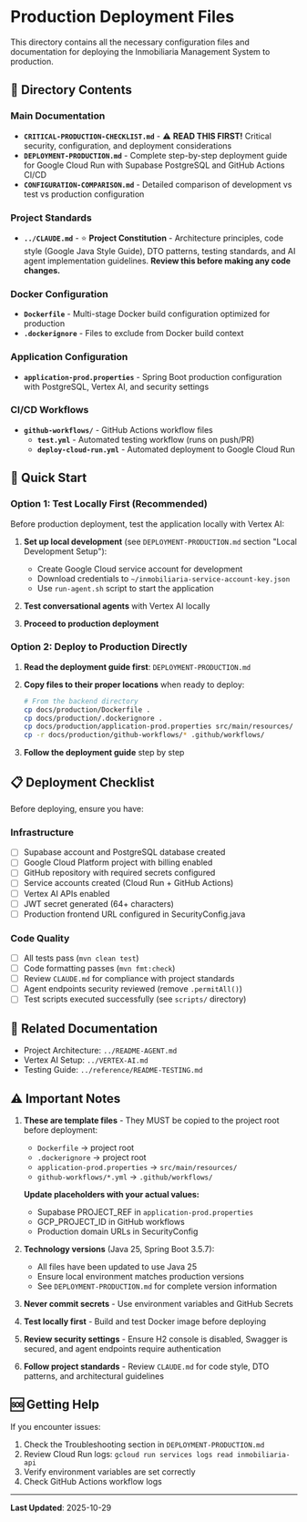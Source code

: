 # Production Deployment Files

This directory contains all the necessary configuration files and documentation for deploying the Inmobiliaria Management System to production.

## 📁 Directory Contents

### Main Documentation
- **`CRITICAL-PRODUCTION-CHECKLIST.md`** - ⚠️ **READ THIS FIRST!** Critical security, configuration, and deployment considerations
- **`DEPLOYMENT-PRODUCTION.md`** - Complete step-by-step deployment guide for Google Cloud Run with Supabase PostgreSQL and GitHub Actions CI/CD
- **`CONFIGURATION-COMPARISON.md`** - Detailed comparison of development vs test vs production configuration

### Project Standards
- **`../CLAUDE.md`** - ⭐ **Project Constitution** - Architecture principles, code style (Google Java Style Guide), DTO patterns, testing standards, and AI agent implementation guidelines. **Review this before making any code changes.**

### Docker Configuration
- **`Dockerfile`** - Multi-stage Docker build configuration optimized for production
- **`.dockerignore`** - Files to exclude from Docker build context

### Application Configuration
- **`application-prod.properties`** - Spring Boot production configuration with PostgreSQL, Vertex AI, and security settings

### CI/CD Workflows
- **`github-workflows/`** - GitHub Actions workflow files
  - **`test.yml`** - Automated testing workflow (runs on push/PR)
  - **`deploy-cloud-run.yml`** - Automated deployment to Google Cloud Run

## 🚀 Quick Start

### Option 1: Test Locally First (Recommended)

Before production deployment, test the application locally with Vertex AI:

1. **Set up local development** (see `DEPLOYMENT-PRODUCTION.md` section "Local Development Setup"):
   - Create Google Cloud service account for development
   - Download credentials to `~/inmobiliaria-service-account-key.json`
   - Use `run-agent.sh` script to start the application

2. **Test conversational agents** with Vertex AI locally

3. **Proceed to production deployment**

### Option 2: Deploy to Production Directly

1. **Read the deployment guide first**: `DEPLOYMENT-PRODUCTION.md`

2. **Copy files to their proper locations** when ready to deploy:
   ```bash
   # From the backend directory
   cp docs/production/Dockerfile .
   cp docs/production/.dockerignore .
   cp docs/production/application-prod.properties src/main/resources/
   cp -r docs/production/github-workflows/* .github/workflows/
   ```

3. **Follow the deployment guide** step by step

## 📋 Deployment Checklist

Before deploying, ensure you have:

### Infrastructure
- [ ] Supabase account and PostgreSQL database created
- [ ] Google Cloud Platform project with billing enabled
- [ ] GitHub repository with required secrets configured
- [ ] Service accounts created (Cloud Run + GitHub Actions)
- [ ] Vertex AI APIs enabled
- [ ] JWT secret generated (64+ characters)
- [ ] Production frontend URL configured in SecurityConfig.java

### Code Quality
- [ ] All tests pass (`mvn clean test`)
- [ ] Code formatting passes (`mvn fmt:check`)
- [ ] Review `CLAUDE.md` for compliance with project standards
- [ ] Agent endpoints security reviewed (remove `.permitAll()`)
- [ ] Test scripts executed successfully (see `scripts/` directory)

## 🔗 Related Documentation

- Project Architecture: `../README-AGENT.md`
- Vertex AI Setup: `../VERTEX-AI.md`
- Testing Guide: `../reference/README-TESTING.md`

## ⚠️ Important Notes

1. **These are template files** - They MUST be copied to the project root before deployment:
   - `Dockerfile` → project root
   - `.dockerignore` → project root
   - `application-prod.properties` → `src/main/resources/`
   - `github-workflows/*.yml` → `.github/workflows/`

   **Update placeholders with your actual values:**
   - Supabase PROJECT_REF in `application-prod.properties`
   - GCP_PROJECT_ID in GitHub workflows
   - Production domain URLs in SecurityConfig

2. **Technology versions** (Java 25, Spring Boot 3.5.7):
   - All files have been updated to use Java 25
   - Ensure local environment matches production versions
   - See `DEPLOYMENT-PRODUCTION.md` for complete version information

3. **Never commit secrets** - Use environment variables and GitHub Secrets

4. **Test locally first** - Build and test Docker image before deploying

5. **Review security settings** - Ensure H2 console is disabled, Swagger is secured, and agent endpoints require authentication

6. **Follow project standards** - Review `CLAUDE.md` for code style, DTO patterns, and architectural guidelines

## 🆘 Getting Help

If you encounter issues:
1. Check the Troubleshooting section in `DEPLOYMENT-PRODUCTION.md`
2. Review Cloud Run logs: `gcloud run services logs read inmobiliaria-api`
3. Verify environment variables are set correctly
4. Check GitHub Actions workflow logs

---

**Last Updated**: 2025-10-29
